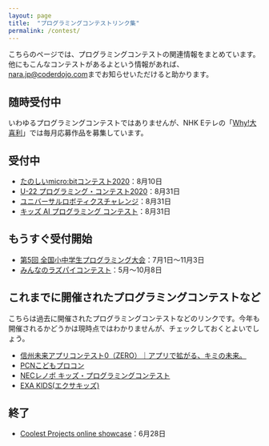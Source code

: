 ```yaml
---
layout: page
title:  "プログラミングコンテストリンク集"
permalink: /contest/
---
```


こちらのページでは、プログラミングコンテストの関連情報をまとめています。他にもこんなコンテストがあるよという情報があれば、[nara.jp@coderdojo.com](mailto:nara.jp@coderdojo.com)までお知らせいただけると助かります。

## 随時受付中
いわゆるプログラミングコンテストではありませんが、NHK Eテレの「[Why!大喜利](https://www.nhk.or.jp/school/programming/oogiri/index.html)」では毎月応募作品を募集しています。

## 受付中

- [たのしいmicro:bitコンテスト2020](https://makezine.jp/blog/2020/06/microbitcontest2020.html)：8月10日
- [U-22 プログラミング・コンテスト2020](https://u22procon.com/)：8月31日
- [ユニバーサルロボティクスチャレンジ](http://urc21.org/)：8月31日
- [キッズ AI プログラミング コンテスト](https://japan.googleblog.com/2020/07/ai-kids-programming-contest.html)：8月31日

## もうすぐ受付開始

- [第5回 全国小中学生プログラミング大会](http://jjpc.jp/)：7月1日〜11月3日
- [みんなのラズパイコンテスト](https://project.nikkeibp.co.jp/pc/rpic/abstract.html)：5月〜10月8日

## これまでに開催されたプログラミングコンテストなど
こちらは過去に開催されたプログラミングコンテストなどのリンクです。今年も開催されるかどうかは現時点ではわかりませんが、チェックしておくとよいでしょう。

- [信州未来アプリコンテスト0（ZERO）｜アプリで拡がる、キミの未来。](https://shinshu-futureapp.net/)
- [PCNこどもプロコン](https://pcn.club/contest/)
- [NECレノボ キッズ・プログラミングコンテスト](https://nec-lenovo.jp/contest/)
- [EXA KIDS(エクサキッズ)](https://exa-kids.org/)

## 終了
- [Coolest Projects online showcase](/cpi2020/)：6月28日
